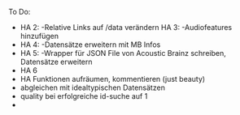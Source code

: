 To Do:

* HA 2: -Relative Links auf /data verändern
  HA 3: -Audiofeatures hinzufügen
* HA 4: -Datensätze erweitern mit MB Infos
* HA 5: -Wrapper für JSON File von Acoustic Brainz schreiben, Datensätze erweitern
* HA 6
* HA Funktionen aufräumen, kommentieren (just beauty)
* abgleichen mit idealtypischen Datensätzen
* quality bei erfolgreiche id-suche auf 1
* 